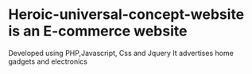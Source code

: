 # Heroic-universal-concept-website is an E-commerce website
Developed using PHP,Javascript, Css and Jquery
It advertises home gadgets and electronics
